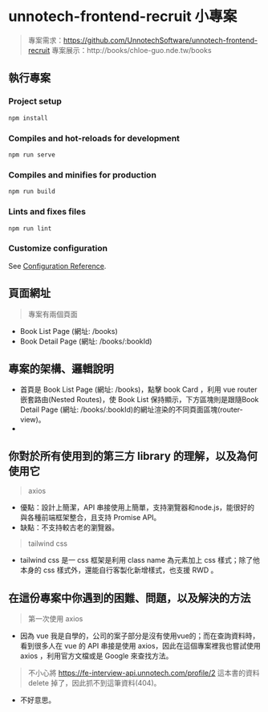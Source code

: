 # unnotech-frontend-recruit 小專案
> 專案需求：https://github.com/UnnotechSoftware/unnotech-frontend-recruit
> 專案展示：http://books/chloe-guo.nde.tw/books

## 執行專案

### Project setup
```
npm install
```
### Compiles and hot-reloads for development
```
npm run serve
```
### Compiles and minifies for production
```
npm run build
```
### Lints and fixes files
```
npm run lint
```
### Customize configuration
See [Configuration Reference](https://cli.vuejs.org/config/).

## 頁面網址
> 專案有兩個頁面
* Book List Page (網址: /books)
* Book Detail Page (網址: /books/:bookId)

## 專案的架構、邏輯說明
* 首頁是 Book List Page (網址: /books)，點擊 book Card ，利用 vue router 嵌套路由(Nested Routes)，使 Book List 保持顯示，下方區塊則是跟隨Book Detail Page (網址: /books/:bookId)的網址渲染的不同頁面區塊(router-view)。
* 


## 你對於所有使用到的第三方 library 的理解，以及為何使用它
> axios
* 優點：設計上簡潔，API 串接使用上簡單，支持瀏覽器和node.js，能很好的與各種前端框架整合，且支持 Promise API。
* 缺點：不支持較古老的瀏覽器。

> tailwind css
* tailwind css 是一 css 框架是利用 class name 為元素加上 css 樣式；除了他本身的 css 樣式外，還能自行客製化新增樣式，也支援 RWD 。

## 在這份專案中你遇到的困難、問題，以及解決的方法
> 第一次使用 axios
* 因為 vue 我是自學的，公司的案子部分是沒有使用vue的；而在查詢資料時，看到很多人在 vue 的 API 串接是使用 axios，因此在這個專案裡我也嘗試使用 axios ，利用官方文檔或是 Google 來查找方法。
> 不小心將 https://fe-interview-api.unnotech.com/profile/2 這本書的資料 delete 掉了，因此抓不到這筆資料(404)。
* 不好意思。

